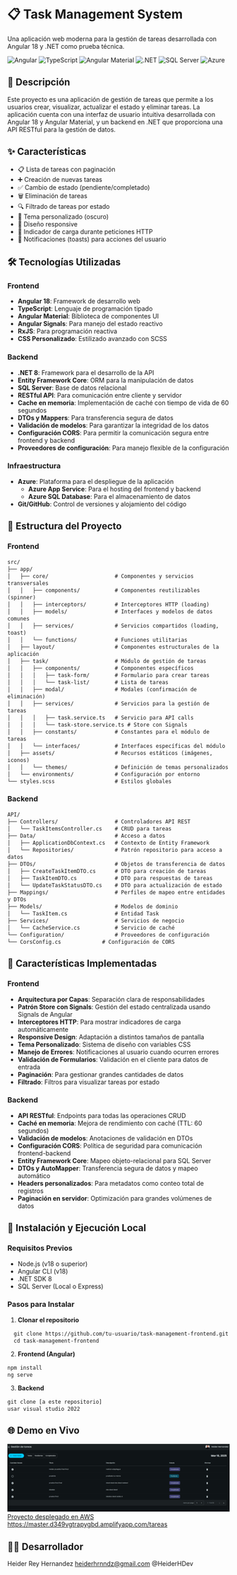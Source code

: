# 📋 Task Management System

Una aplicación web moderna para la gestión de tareas desarrollada con Angular 18 y .NET como prueba técnica.

![Angular](https://img.shields.io/badge/Angular-18-DD0031?style=flat-square&logo=angular)
![TypeScript](https://img.shields.io/badge/TypeScript-5.4-3178C6?style=flat-square&logo=typescript)
![Angular Material](https://img.shields.io/badge/Angular_Material-17-757575?style=flat-square&logo=material-design)
![.NET](https://img.shields.io/badge/.NET-8-512BD4?style=flat-square&logo=dotnet)
![SQL Server](https://img.shields.io/badge/SQL_Server-CC2927?style=flat-square&logo=microsoftsqlserver)
![Azure](https://img.shields.io/badge/Azure-Deployment-0078D4?style=flat-square&logo=microsoftazure)

## 📝 Descripción

Este proyecto es una aplicación de gestión de tareas que permite a los usuarios crear, visualizar, actualizar el estado y eliminar tareas. La aplicación cuenta con una interfaz de usuario intuitiva desarrollada con Angular 18 y Angular Material, y un backend en .NET que proporciona una API RESTful para la gestión de datos.

## ✨ Características

- 📋 Lista de tareas con paginación
- ➕ Creación de nuevas tareas
- ✅ Cambio de estado (pendiente/completado)
- 🗑️ Eliminación de tareas
- 🔍 Filtrado de tareas por estado
- 🌙 Tema personalizado (oscuro)
- 📱 Diseño responsive
- 🔄 Indicador de carga durante peticiones HTTP
- 🔔 Notificaciones (toasts) para acciones del usuario

## 🛠️ Tecnologías Utilizadas

### Frontend
- **Angular 18**: Framework de desarrollo web
- **TypeScript**: Lenguaje de programación tipado
- **Angular Material**: Biblioteca de componentes UI
- **Angular Signals**: Para manejo del estado reactivo
- **RxJS**: Para programación reactiva
- **CSS Personalizado**: Estilizado avanzado con SCSS

### Backend
- **.NET 8**: Framework para el desarrollo de la API
- **Entity Framework Core**: ORM para la manipulación de datos
- **SQL Server**: Base de datos relacional
- **RESTful API**: Para comunicación entre cliente y servidor
- **Cache en memoria**: Implementación de caché con tiempo de vida de 60 segundos
- **DTOs y Mappers**: Para transferencia segura de datos
- **Validación de modelos**: Para garantizar la integridad de los datos
- **Configuración CORS**: Para permitir la comunicación segura entre frontend y backend
- **Proveedores de configuración**: Para manejo flexible de la configuración

### Infraestructura
- **Azure**: Plataforma para el despliegue de la aplicación
  - **Azure App Service**: Para el hosting del frontend y backend
  - **Azure SQL Database**: Para el almacenamiento de datos
- **Git/GitHub**: Control de versiones y alojamiento del código

## 📂 Estructura del Proyecto

### Frontend

```
src/
├── app/
│   ├── core/                     # Componentes y servicios transversales
│   │   ├── components/           # Componentes reutilizables (spinner)
│   │   ├── interceptors/         # Interceptores HTTP (loading)
│   │   ├── models/               # Interfaces y modelos de datos comunes
│   │   ├── services/             # Servicios compartidos (loading, toast)
│   │   └── functions/            # Funciones utilitarias
│   ├── layout/                   # Componentes estructurales de la aplicación
│   ├── task/                     # Módulo de gestión de tareas
│   │   ├── components/           # Componentes específicos
│   │   │   ├── task-form/        # Formulario para crear tareas
│   │   │   └── task-list/        # Lista de tareas
│   │   ├── modal/                # Modales (confirmación de eliminación)
│   │   ├── services/             # Servicios para la gestión de tareas
│   │   │   ├── task.service.ts   # Servicio para API calls
│   │   │   └── task-store.service.ts # Store con Signals
│   │   ├── constants/            # Constantes para el módulo de tareas
│   │   └── interfaces/           # Interfaces específicas del módulo
│   ├── assets/                   # Recursos estáticos (imágenes, iconos)
│   │   └── themes/               # Definición de temas personalizados
│   └── environments/             # Configuración por entorno
└── styles.scss                   # Estilos globales
```

### Backend

```
API/
├── Controllers/                  # Controladores API REST
│   └── TaskItemsController.cs    # CRUD para tareas
├── Data/                         # Acceso a datos
│   ├── ApplicationDbContext.cs   # Contexto de Entity Framework
│   └── Repositories/             # Patrón repositorio para acceso a datos
├── DTOs/                         # Objetos de transferencia de datos
│   ├── CreateTaskItemDTO.cs      # DTO para creación de tareas
│   ├── TaskItemDTO.cs            # DTO para respuestas de tareas
│   └── UpdateTaskStatusDTO.cs    # DTO para actualización de estado
├── Mappings/                     # Perfiles de mapeo entre entidades y DTOs
├── Models/                       # Modelos de dominio
│   └── TaskItem.cs               # Entidad Task
├── Services/                     # Servicios de negocio
│   └── CacheService.cs           # Servicio de caché
└── Configuration/                # Proveedores de configuración
└── CorsConfig.cs             # Configuración de CORS
```

## 🚀 Características Implementadas

### Frontend
- **Arquitectura por Capas**: Separación clara de responsabilidades
- **Patrón Store con Signals**: Gestión del estado centralizada usando Signals de Angular
- **Interceptores HTTP**: Para mostrar indicadores de carga automáticamente
- **Responsive Design**: Adaptación a distintos tamaños de pantalla
- **Tema Personalizado**: Sistema de diseño con variables CSS
- **Manejo de Errores**: Notificaciones al usuario cuando ocurren errores
- **Validación de Formularios**: Validación en el cliente para datos de entrada
- **Paginación**: Para gestionar grandes cantidades de datos
- **Filtrado**: Filtros para visualizar tareas por estado

### Backend
- **API RESTful**: Endpoints para todas las operaciones CRUD
- **Caché en memoria**: Mejora de rendimiento con caché (TTL: 60 segundos)
- **Validación de modelos**: Anotaciones de validación en DTOs
- **Configuración CORS**: Política de seguridad para comunicación frontend-backend
- **Entity Framework Core**: Mapeo objeto-relacional para SQL Server
- **DTOs y AutoMapper**: Transferencia segura de datos y mapeo automático
- **Headers personalizados**: Para metadatos como conteo total de registros
- **Paginación en servidor**: Optimización para grandes volúmenes de datos

## 🔧 Instalación y Ejecución Local

### Requisitos Previos
- Node.js (v18 o superior)
- Angular CLI (v18)
- .NET SDK 8
- SQL Server (Local o Express)

### Pasos para Instalar

1. **Clonar el repositorio**

```
  git clone https://github.com/tu-usuario/task-management-frontend.git
  cd task-management-frontend
```

2. **Frontend (Angular)**

  ```
  npm install
  ng serve
  ```

3. **Backend**

  ```
  git clone [a este repositorio]
  usar visual studio 2022
  ```

## 🌐 Demo en Vivo
![Imagen del frontend](./src/app/assets/img/app.png)
[Proyecto desplegado en AWS](https://master.d349vgtrapygbd.amplifyapp.com/tareas)
https://master.d349vgtrapygbd.amplifyapp.com/tareas



## 👨‍💻 Desarrollador
Heider Rey Hernandez
heiderhrnndz@gmail.com
@HeiderHDev
